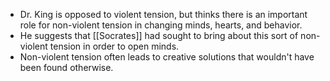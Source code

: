 - Dr. King  is opposed to violent tension, but thinks there is an important role for non-violent tension in changing minds, hearts, and behavior.
- He suggests that [[Socrates]] had sought to bring about this sort of non-violent tension in order to open minds.
- Non-violent tension often leads to creative solutions that wouldn't have been found otherwise.